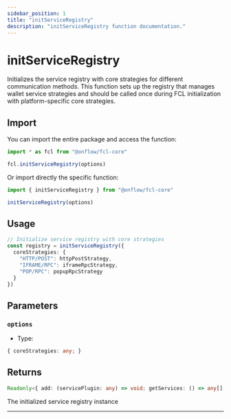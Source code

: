 ```yaml
---
sidebar_position: 1
title: "initServiceRegistry"
description: "initServiceRegistry function documentation."
---
```


<!-- THIS DOCUMENT IS AUTO-GENERATED FROM [onflow/fcl-core/src/current-user/exec-service/plugins.ts](https://github.com/onflow/fcl-js/tree/master/packages/fcl-core/src/current-user/exec-service/plugins.ts). DO NOT EDIT MANUALLY -->

# initServiceRegistry

Initializes the service registry with core strategies for different communication methods.
This function sets up the registry that manages wallet service strategies and should be called once
during FCL initialization with platform-specific core strategies.

## Import

You can import the entire package and access the function:

```typescript
import * as fcl from "@onflow/fcl-core"

fcl.initServiceRegistry(options)
```

Or import directly the specific function:

```typescript
import { initServiceRegistry } from "@onflow/fcl-core"

initServiceRegistry(options)
```

## Usage

```typescript
// Initialize service registry with core strategies
const registry = initServiceRegistry({
  coreStrategies: {
    "HTTP/POST": httpPostStrategy,
    "IFRAME/RPC": iframeRpcStrategy,
    "POP/RPC": popupRpcStrategy
  }
})
```

## Parameters

### `options` 


- Type: 
```typescript
{ coreStrategies: any; }
```


## Returns

```typescript
Readonly<{ add: (servicePlugin: any) => void; getServices: () => any[]; getStrategy: (method: any) => unknown; getStrategies: () => any[]; }>
```


The initialized service registry instance

---